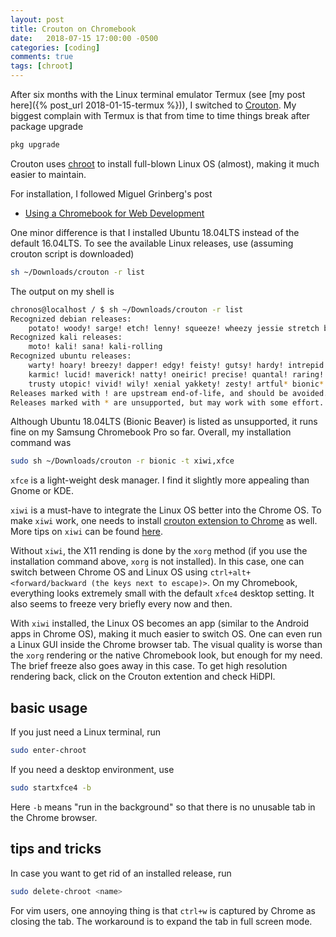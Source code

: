 ```yaml
---
layout: post
title: Crouton on Chromebook
date:   2018-07-15 17:00:00 -0500
categories: [coding]
comments: true
tags: [chroot]
---
```


After six months with the Linux terminal emulator Termux (see [my post here]({% post_url 2018-01-15-termux %})),
I switched to [Crouton](https://github.com/dnschneid/crouton).
My biggest complain with Termux is that from time to time things break after package upgrade
```bash
pkg upgrade
```

Crouton uses [chroot](https://en.wikipedia.org/wiki/Chroot) to install
full-blown Linux OS (almost), making it much easier to maintain.

For installation, I followed Miguel Grinberg's post

* [Using a Chromebook for Web Development](https://blog.miguelgrinberg.com/post/using-a-chromebook-for-web-development)

One minor difference is that I installed Ubuntu 18.04LTS instead of the default 16.04LTS.
To see the available Linux releases, use (assuming crouton script is downloaded)

```bash
sh ~/Downloads/crouton -r list
```

The output on my shell is

```bash
chronos@localhost / $ sh ~/Downloads/crouton -r list
Recognized debian releases:
    potato! woody! sarge! etch! lenny! squeeze! wheezy jessie stretch buster sid
Recognized kali releases:
    moto! kali! sana! kali-rolling
Recognized ubuntu releases:
    warty! hoary! breezy! dapper! edgy! feisty! gutsy! hardy! intrepid! jaunty!
    karmic! lucid! maverick! natty! oneiric! precise! quantal! raring! saucy!
    trusty utopic! vivid! wily! xenial yakkety! zesty! artful* bionic*
Releases marked with ! are upstream end-of-life, and should be avoided.
Releases marked with * are unsupported, but may work with some effort.
```

Although Ubuntu 18.04LTS (Bionic Beaver) is listed as unsupported,
it runs fine on my Samsung Chromebook Pro so far.
Overall, my installation command was

```bash
sudo sh ~/Downloads/crouton -r bionic -t xiwi,xfce
```
`xfce` is a light-weight desk manager.
I find it slightly more appealing than Gnome or KDE.

`xiwi` is a must-have to integrate the Linux OS better into the Chrome OS.
To make `xiwi` work, one needs to install [crouton extension to Chrome](https://goo.gl/OVQOEt) as well.
More tips on `xiwi` can be found [here](https://github.com/dnschneid/crouton/wiki/crouton-in-a-Chromium-OS-window-(xiwi)).

Without `xiwi`, the X11 rending is done by the `xorg` method
(if you use the installation command above, `xorg` is not installed).
In this case, one can switch between Chrome OS and Linux OS using
`ctrl+alt+<forward/backward (the keys next to escape)>`.
On my Chromebook, everything looks extremely small with the default `xfce4` desktop setting.
It also seems to freeze very briefly every now and then.

With `xiwi` installed, the Linux OS becomes an app (similar to the Android apps in Chrome OS),
making it much easier to switch OS.
One can even run a Linux GUI inside the Chrome browser tab.
The visual quality is worse than the `xorg` rendering or the native Chromebook look,
but enough for my need.
The brief freeze also goes away in this case.
To get high resolution rendering back, click on the Crouton extention and check HiDPI.


## basic usage

If you just need a Linux terminal, run

```bash
sudo enter-chroot
```

If you need a desktop environment, use

```bash
sudo startxfce4 -b
```

Here `-b` means "run in the background" so that there is no unusable tab in the Chrome browser.

## tips and tricks

In case you want to get rid of an installed release, run

```bash
sudo delete-chroot <name>
```

For vim users, one annoying thing is that `ctrl+w` is captured by Chrome as closing the tab.
The workaround is to expand the tab in full screen mode.

